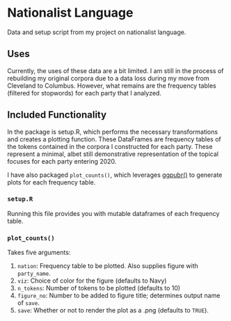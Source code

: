 # Nationalist Language
Data and setup script from my project on nationalist language. 


## Uses

Currently, the uses of these data are a bit limited. I am still in the process of rebuilding my original corpora due to a data loss during my move from Cleveland to Columbus. However, what remains are the frequency tables (filtered for stopwords) for each party that I analyzed. 

## Included Functionality

In the package is setup.R, which performs the necessary transformations and creates a plotting function. These DataFrames are frequency tables of the tokens contained in the corpora I constructed for each party. These represent a minimal, albet still demonstrative representation of the topical focuses for each party entering 2020. 

I have also packaged `plot_counts()`, which leverages [ggpubr()](https://rpkgs.datanovia.com/ggpubr/) to generate plots for each frequency table. 

### ```setup.R```

Running this file provides you with mutable dataframes of each frequency table.

### ```plot_counts()```

Takes five arguments:
1. `nation`: Frequency table to be plotted. Also supplies figure with `party_name`.
2. `viz`: Choice of color for the figure (defaults to Navy)
3. `n_tokens`: Number of tokens to be plotted (defaults to 10)
4. `figure_no`: Number to be added to figure title; determines output name of `save`.
5. `save`: Whether or not to render the plot as a .png (defaults to `TRUE`).

